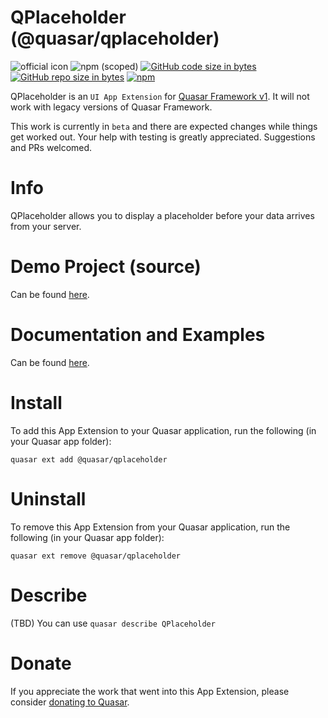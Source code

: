 QPlaceholder (@quasar/qplaceholder)
===

![official icon](https://img.shields.io/badge/Quasar%201.0-Official%20UI%20App%20Extension-blue.svg)
![npm (scoped)](https://img.shields.io/npm/v/@quasar/quasar-app-extension-qplaceholder.svg?style=plastic)
[![GitHub code size in bytes](https://img.shields.io/github/languages/code-size/quasarframework/app-extension-qplaceholder.svg)]()
[![GitHub repo size in bytes](https://img.shields.io/github/repo-size/quasarframework/app-extension-qplaceholder.svg)]()
[![npm](https://img.shields.io/npm/dt/@quasar/quasar-app-extension-qplaceholder.svg)](https://www.npmjs.com/package/@quasar/quasar-app-extension-qplaceholder)

QPlaceholder is an `UI App Extension` for [Quasar Framework v1](https://v1.quasar-framework.org/). It will not work with legacy versions of Quasar Framework.

This work is currently in `beta` and there are expected changes while things get worked out. Your help with testing is greatly appreciated. Suggestions and PRs welcomed.

# Info
QPlaceholder allows you to display a placeholder before your data arrives from your server.

# Demo Project (source)
Can be found [here](https://github.com/quasarframework/app-extension-qplaceholder/tree/master/demo).

# Documentation and Examples
Can be found [here](https://quasarframework.github.io/app-extension-qplaceholder).

# Install
To add this App Extension to your Quasar application, run the following (in your Quasar app folder):
```
quasar ext add @quasar/qplaceholder
```

# Uninstall
To remove this App Extension from your Quasar application, run the following (in your Quasar app folder):
```
quasar ext remove @quasar/qplaceholder
```

# Describe
(TBD) You can use `quasar describe QPlaceholder`

# Donate
If you appreciate the work that went into this App Extension, please consider [donating to Quasar](https://donate.quasar.dev).
